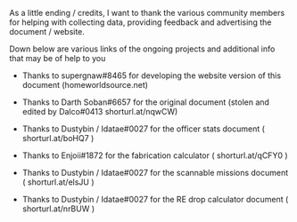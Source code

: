 As a little ending / credits, I want to thank the various community members for helping with collecting data, providing feedback and advertising the document / website.

Down below are various links of the ongoing projects and additional info that may be of help to you

- Thanks to supergnaw#8465 for developing the website version of this document (homeworldsource.net)

- Thanks to Darth Soban#6657 for the original document (stolen and edited by Dalco#0413 shorturl.at/nqwCW)

- Thanks to Dustybin / Idatae#0027 for the officer stats document ( shorturl.at/boHQ7 )

- Thanks to Enjoii#1872 for the fabrication calculator ( shorturl.at/qCFY0 )

- Thanks to Dustybin / Idatae#0027 for the scannable missions document ( shorturl.at/elsJU )

- Thanks to Dustybin / Idatae#0027 for the RE drop calculator document ( shorturl.at/nrBUW )
